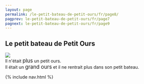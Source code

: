 ```yaml
---
layout: page
permalink: /le-petit-bateau-de-petit-ours/fr/page8/
pagprev: le-petit-bateau-de-petit-ours/fr/page7
pagnext: le-petit-bateau-de-petit-ours/fr/page9
---
```


## Le petit bateau de Petit Ours

<img src="{{ site.baseurl }}/img/le-petit-bateau-de-petit-ours/page8.jpg"/>

<div class="childbook-text">
Il n'était <big>plus</big> un petit ours.
<br />
Il était un <big>grand ours</big> et il ne rentrait plus dans son petit bateau.
</div>

{% include nav.html %}
